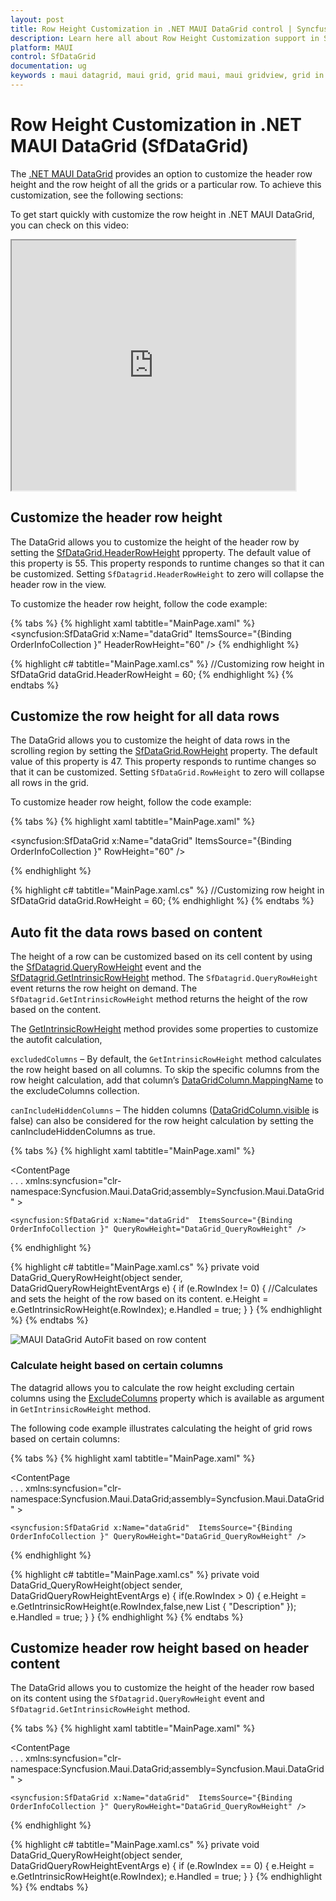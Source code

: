 ```yaml
---
layout: post
title: Row Height Customization in .NET MAUI DataGrid control | Syncfusion
description: Learn here all about Row Height Customization support in Syncfusion .NET MAUI DataGrid (SfDataGrid) control and more.
platform: MAUI
control: SfDataGrid
documentation: ug
keywords : maui datagrid, maui grid, grid maui, maui gridview, grid in maui, .net maui datagrid, .net maui grid, .net grid maui, .net maui row height customization, maui row height customization
---
```


# Row Height Customization in .NET MAUI DataGrid (SfDataGrid)

The [.NET MAUI DataGrid](https://www.syncfusion.com/maui-controls/maui-datagrid) provides an option to customize the header row height and the row height of all the grids or a particular row. To achieve this customization, see the following sections:

To get start quickly with customize the row height in .NET MAUI DataGrid, you can check on this video:

<style>#MAUIDataGridVideoTutorial{width : 90% !important; height: 400px !important }</style> <iframe id='MAUIDataGridVideoTutorial' src="https://www.youtube.com/embed/vtMmQIWyipU?start=76"></iframe>

## Customize the header row height 

The DataGrid allows you to customize the height of the header row by setting the [SfDataGrid.HeaderRowHeight](https://help.syncfusion.com/cr/maui/Syncfusion.Maui.DataGrid.SfDataGrid.html#Syncfusion_Maui_DataGrid_SfDataGrid_HeaderRowHeight) pproperty. The default value of this property is 55. This property responds to runtime changes so that it can be customized. Setting `SfDatagrid.HeaderRowHeight` to zero will collapse the header row in the view.

To customize the header row height, follow the code example:

{% tabs %}
{% highlight xaml tabtitle="MainPage.xaml" %}
<syncfusion:SfDataGrid x:Name="dataGrid"  ItemsSource="{Binding OrderInfoCollection }" HeaderRowHeight="60" />
{% endhighlight %}

{% highlight c# tabtitle="MainPage.xaml.cs" %}
//Customizing row height in SfDataGrid
dataGrid.HeaderRowHeight = 60;
{% endhighlight %}
{% endtabs %}

## Customize the row height for all data rows

The DataGrid allows you to customize the height of data rows in the scrolling region by setting the [SfDataGrid.RowHeight](https://help.syncfusion.com/cr/maui/Syncfusion.Maui.DataGrid.SfDataGrid.html#Syncfusion_Maui_DataGrid_SfDataGrid_RowHeight) property. The default value of this property is 47. This property responds to runtime changes so that it can be customized. Setting `SfDataGrid.RowHeight` to zero will collapse all rows in the grid.

To customize header row height, follow the code example:

{% tabs %}
{% highlight xaml tabtitle="MainPage.xaml" %}

<syncfusion:SfDataGrid x:Name="dataGrid"  ItemsSource="{Binding OrderInfoCollection }" RowHeight="60" />

{% endhighlight %}

{% highlight c# tabtitle="MainPage.xaml.cs" %}
//Customizing row height in SfDataGrid
dataGrid.RowHeight = 60;
{% endhighlight %}
{% endtabs %}

## Auto fit the data rows based on content

The height of a row can be customized based on its cell content by using the [SfDatagrid.QueryRowHeight](https://help.syncfusion.com/cr/maui/Syncfusion.Maui.DataGrid.SfDataGrid.html#Syncfusion_Maui_DataGrid_SfDataGrid_QueryRowHeight) event and the [SfDatagrid.GetIntrinsicRowHeight](https://help.syncfusion.com/cr/maui/Syncfusion.Maui.DataGrid.DataGridQueryRowHeightEventArgs.html#Syncfusion_Maui_DataGrid_DataGridQueryRowHeightEventArgs_GetIntrinsicRowHeight_System_Int32_System_Boolean_System_Collections_Generic_List_System_String__) method. The `SfDatagrid.QueryRowHeight` event returns the row height on demand. The `SfDatagrid.GetIntrinsicRowHeight` method returns the height of the row based on the content.

The [GetIntrinsicRowHeight](https://help.syncfusion.com/cr/maui/Syncfusion.Maui.DataGrid.DataGridQueryRowHeightEventArgs.html#Syncfusion_Maui_DataGrid_DataGridQueryRowHeightEventArgs_GetIntrinsicRowHeight_System_Int32_System_Boolean_System_Collections_Generic_List_System_String__) method provides some properties to customize the autofit calculation,

`excludedColumns`  – By default, the `GetIntrinsicRowHeight` method calculates the row height based on all columns. To skip the specific columns from the row height calculation, add that column’s [DataGridColumn.MappingName](https://help.syncfusion.com/cr/maui/Syncfusion.Maui.DataGrid.DataGridColumn.html#Syncfusion_Maui_DataGrid_DataGridColumn_MappingName) to the excludeColumns collection.

`canIncludeHiddenColumns`  – The hidden columns ([DataGridColumn.visible](https://help.syncfusion.com/cr/maui/Syncfusion.Maui.DataGrid.DataGridColumn.html#Syncfusion_Maui_DataGrid_DataGridColumn_Visible) is false) can also be considered for the row height calculation by setting the canIncludeHiddenColumns as true.

{% tabs %}
{% highlight xaml tabtitle="MainPage.xaml" %}
<?xml version="1.0" encoding="utf-8" ?>
<ContentPage   
    . . .
    xmlns:syncfusion="clr-namespace:Syncfusion.Maui.DataGrid;assembly=Syncfusion.Maui.DataGrid" >

    <syncfusion:SfDataGrid x:Name="dataGrid"  ItemsSource="{Binding OrderInfoCollection }" QueryRowHeight="DataGrid_QueryRowHeight" />

</ContentPage>
{% endhighlight %}

{% highlight c# tabtitle="MainPage.xaml.cs" %}
private void DataGrid_QueryRowHeight(object sender, DataGridQueryRowHeightEventArgs e)
{
    if (e.RowIndex != 0)
    {
        //Calculates and sets the height of the row based on its content.
        e.Height = e.GetIntrinsicRowHeight(e.RowIndex);
        e.Handled = true;
    }
}
{% endhighlight %}
{% endtabs %}


![MAUI DataGrid AutoFit based on row content](Images\row-height-customization\maui-datagrid-autofit.png)

### Calculate height based on certain columns

The datagrid allows you to calculate the row height excluding certain columns using the [ExcludeColumns]() property which is available as argument in `GetIntrinsicRowHeight` method.

The following code example illustrates calculating the height of grid rows based on certain columns:

{% tabs %}
{% highlight xaml tabtitle="MainPage.xaml" %}
<?xml version="1.0" encoding="utf-8" ?>
<ContentPage   
    . . .
    xmlns:syncfusion="clr-namespace:Syncfusion.Maui.DataGrid;assembly=Syncfusion.Maui.DataGrid" >

    <syncfusion:SfDataGrid x:Name="dataGrid"  ItemsSource="{Binding OrderInfoCollection }" QueryRowHeight="DataGrid_QueryRowHeight" />

</ContentPage>
{% endhighlight %}

{% highlight c# tabtitle="MainPage.xaml.cs" %}
private void DataGrid_QueryRowHeight(object sender, DataGridQueryRowHeightEventArgs e)
{
    if(e.RowIndex > 0)
    {
        e.Height = e.GetIntrinsicRowHeight(e.RowIndex,false,new List<string> { "Description" });        
        e.Handled = true;
    }
}
{% endhighlight %}
{% endtabs %}


## Customize header row height based on header content

The DataGrid allows you to customize the height of the header row based on its content using the `SfDatagrid.QueryRowHeight` event and `SfDatagrid.GetIntrinsicRowHeight` method.

{% tabs %}
{% highlight xaml tabtitle="MainPage.xaml" %}
<?xml version="1.0" encoding="utf-8" ?>
<ContentPage   
    . . .
    xmlns:syncfusion="clr-namespace:Syncfusion.Maui.DataGrid;assembly=Syncfusion.Maui.DataGrid" >

    <syncfusion:SfDataGrid x:Name="dataGrid"  ItemsSource="{Binding OrderInfoCollection }" QueryRowHeight="DataGrid_QueryRowHeight" />

</ContentPage>
{% endhighlight %}

{% highlight c# tabtitle="MainPage.xaml.cs" %}
private void DataGrid_QueryRowHeight(object sender, DataGridQueryRowHeightEventArgs e)
{
    if (e.RowIndex == 0)
    {
        e.Height = e.GetIntrinsicRowHeight(e.RowIndex);
        e.Handled = true;
    }
}
{% endhighlight %}
{% endtabs %}